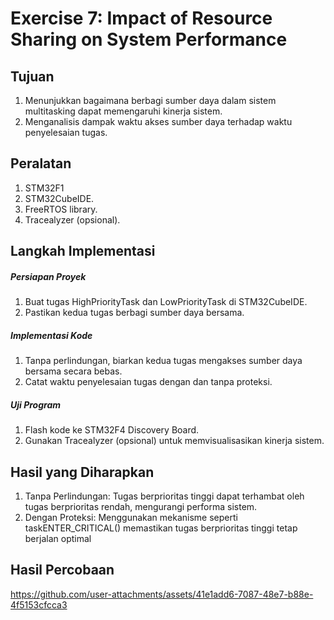 # Exercise 7: Impact of Resource Sharing on System Performance

## Tujuan
1. Menunjukkan bagaimana berbagi sumber daya dalam sistem multitasking dapat memengaruhi kinerja sistem.
2. Menganalisis dampak waktu akses sumber daya terhadap waktu penyelesaian tugas.

## Peralatan

1. STM32F1
2. STM32CubeIDE.
3. FreeRTOS library.
4. Tracealyzer (opsional).
 

## Langkah Implementasi

##### Persiapan Proyek

1. Buat tugas HighPriorityTask dan LowPriorityTask di STM32CubeIDE.
2. Pastikan kedua tugas berbagi sumber daya bersama.

##### Implementasi Kode

1. Tanpa perlindungan, biarkan kedua tugas mengakses sumber daya bersama secara bebas.
2. Catat waktu penyelesaian tugas dengan dan tanpa proteksi.
##### Uji Program

1. Flash kode ke STM32F4 Discovery Board.
2. Gunakan Tracealyzer (opsional) untuk memvisualisasikan kinerja sistem.

## Hasil yang Diharapkan
1. Tanpa Perlindungan: Tugas berprioritas tinggi dapat terhambat oleh tugas berprioritas rendah, mengurangi performa sistem.
2. Dengan Proteksi: Menggunakan mekanisme seperti taskENTER_CRITICAL() memastikan tugas berprioritas tinggi tetap berjalan optimal
## Hasil Percobaan
https://github.com/user-attachments/assets/41e1add6-7087-48e7-b88e-4f5153cfcca3
